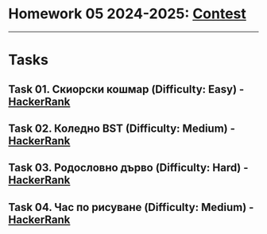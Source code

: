 # Homework 05 2024-2025: [Contest](<https://www.hackerrank.com/contests/sda-hw-5-2024/challenges>)

---

# Tasks

## Task 01. Скиорски кошмар (Difficulty: Easy) - [HackerRank](<https://www.hackerrank.com/contests/sda-hw-5-2024/challenges/vertical-sums>)

## Task 02. Коледно BST (Difficulty: Medium) - [HackerRank](<https://www.hackerrank.com/contests/sda-hw-5-2024/challenges/validate-bst-2>)

## Task 03. Родословно дърво (Difficulty: Hard) - [HackerRank](<https://www.hackerrank.com/contests/sda-hw-5-2024/challenges/parent>)

## Task 04. Час по рисуване (Difficulty: Medium) - [HackerRank](<https://www.hackerrank.com/contests/sda-hw-6-2023/challenges/task3score>)